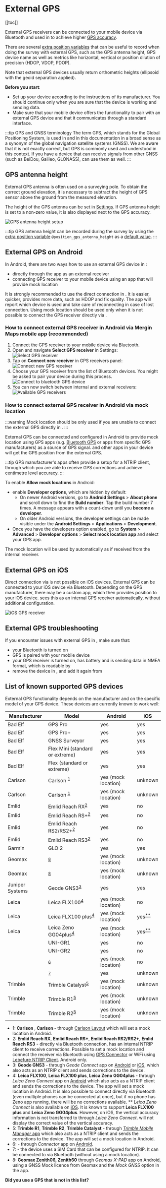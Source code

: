 # External GPS

<!--- IMPORTANT: This permalink is referenced from Mergin Maps mobile app -->

[[toc]]

External GPS receivers can be connected to your mobile device via Bluetooth and used in <MobileAppName /> to achieve higher [GPS accuracy](./gps_accuracy/). 

There are several [extra position variables](../layer/position_variables/) that can be useful to record when doing the survey with external GPS, such as the GPS antenna height, GPS device name as well as metrics like horizontal, vertical or position dilution of precision (HDOP, VDOP, PDOP).

Note that external GPS devices usually return orthometric heights (ellipsoid with the geoid separation applied).

**Before you start**:
- Set up your device according to the instructions of its manufacturer. You should continue only when you are sure that the device is working and sending data.
- Make sure that your mobile device offers the functionality to pair with an external GPS device and that it communicates through a standard interface.

:::tip GPS and GNSS terminology
The term GPS, which stands for the Global Positioning System, is used in <MobileAppName /> and in this documentation in a broad sense as a synonym of the global navigation satellite systems (GNSS). We are aware that it is not exactly correct, but GPS is commonly used and understood in this context. 
If you have a device that can receive signals from other GNSS (such as BeiDou, Galileo, GLONASS), <MobileAppName /> can use them as well.
:::

## GPS antenna height
External GPS antenna is often used on a surveying pole. To obtain the correct ground elevation, it is necessary to subtract the height of GPS sensor above the ground from the measured elevation.

The height of the GPS antenna can be set in [<MobileAppName /> Settings](./input_ui/#gps-settings). If GPS antenna height is set to a non-zero value, it is also displayed next to the GPS accuracy.

![GPS antenna height setup](./input-gps-height.jpg "GPS antenna height setup")

:::tip
GPS antenna height can be recorded during the survey by using the [extra position variable](../layer/position_variables/) `@position_gps_antenna_height` as a [default value](../layer/settingup_forms_settings/#default-values).
:::

## External GPS on Android
In Android, there are two ways how to use an external GPS device in <MobileAppName />:
- directly through the app as an external receiver
- connecting GPS receiver to your mobile device using an app that will provide mock location

It is strongly recommended to use the direct connection in <MobileAppName />. It is easier, quicker, provides more data, such as HDOP and fix quality. The app will report which device is used and take care of reconnecting in case of lost connection. Using mock location should be used only when it is not possible to connect the GPS receiver directly via <MobileAppName />.

### How to connect external GPS receiver in Android via Mergin Maps mobile app (recommended)
1. Connect the GPS receiver to your mobile device via Bluetooth.
2. Open <MobileAppName /> and navigate **Select GPS receiver** in Settings:
![Select GPS receiver](./input-external-gps.jpg "Select GPS receiver")
3. Tap on **Connect new receiver** in GPS receivers panel:
![Connect new GPS receiver](./external-gps-connect.jpg "Connect new GPS receiver")
4. Choose your GPS receiver from the list of Bluetooth devices. You might be asked to pair your device during this process.
![Connect to bluetooth GPS device](./external-gps-connect2.jpg "Connect to bluetooth GPS device")
5. You can now switch between internal and external receivers:
![Available GPS receivers](./external-gps-receivers.jpg "Available GPS receivers")

### How to connect external GPS receiver in Android via mock location
:::warning
Mock location should be only used if you are unable to connect the external GPS directly in <MobileAppName />.
:::

External GPS can be connected and configured in Android to provide mock location using GPS apps (e.g. [Bluetooth GPS](https://play.google.com/store/apps/details?id=de.pilablu.gpsconnector) or apps from specific GPS manufacturers) as a source of GPS signal. <MobileAppName /> and other apps in your device will get the GPS position from the external GPS. 

:::tip
GPS manufacturer's apps often provide a setup for a NTRIP client, through which you are able to receive GPS corrections and achieve centimetre level accuracy.
:::

To enable **Allow mock locations** in Android:
- enable **Developer options**, which are hidden by default:
  - On newer Android versions, go to **Android Settings** > **About phone** and scroll down to find the **Build number**. Tap the build number 7 times. A message appears with a count-down until you **become a developer**.
  - On older Android versions, the developer settings can be made visible under the **Android Settings** > **Applications** > **Development**.
- Once you have the developers option enabled, go to **System** > **Advanced** > **Developer options** > **Select mock location app** and select your GPS app.

The mock location will be used by <MobileAppName /> automatically as if received from the internal receiver.

## External GPS on iOS

Direct connection via <MobileAppName /> is not possible on iOS devices. External GPS can be connected to your iOS device via Bluetooth. Depending on the GPS manufacturer, there may be a custom app, which then provides position to your iOS device. <MobileAppName /> sees this as an internal GPS receiver automatically, without additional configuration.

![iOS GPS receiver](./external-gps-ios.jpg "iOS GPS receiver")

## External GPS troubleshooting
If you encounter issues with external GPS in <MobileAppName />, make sure that:
- your Bluetooth is turned on
- GPS is paired with your mobile device
- your GPS receiver is turned on, has battery and is sending data in NMEA format, which is readable by <MobileAppName />
- remove the device in <MobileAppName />, and add it again from <MobileAppName />

## List of known supported GPS devices
External GPS functionality depends on the manufacturer and on the specific model of your GPS device. These devices are currently known to work well:

| Manufacturer | Model | Android | iOS |
|---|---|---|---|
| Bad Elf | GPS Pro | yes | yes |
| Bad Elf | GPS Pro+ | yes | yes |
| Bad Elf | GNSS Surveyor | yes | yes |
| Bad Elf | Flex Mini (standard or extreme) | yes | yes |
| Bad Elf | Flex (standard or extreme) | yes | yes |
| Carlson | Carlson <NoSpellcheck id="Brx7" /><sup><a href="#link-1">1</a></sup> | yes (mock location) | unknown |
| Carlson | Carlson <NoSpellcheck id="xML2" /> <sup><a href="#link-1">1</a></sup>| yes (mock location) | unknown |
| Emlid | Emlid Reach RX<sup><a href="#link-2">2</a></sup> | yes | no |
| Emlid | Emlid Reach RS+<sup><a href="#link-2">2</a></sup> | yes | no |
| Emlid | Emlid Reach RS2/RS2+<sup><a href="#link-2">2</a></sup> | yes | no |
| Emlid | Emlid Reach RS3<sup><a href="#link-2">2</a></sup> | yes | no |
| Garmin | GLO 2 | yes | yes |
| Geomax | <NoSpellcheck id="Zenith06" /><sup><a href="#link-8">8</a></sup>  | yes (mock location) | unknown |
| Geomax | <NoSpellcheck id="Zenith60" /><sup><a href="#link-8">8</a></sup>  | yes (mock location)  | unknown |
| Juniper Systems | Geode GNS3<sup><a href="#link-3">3</a></sup> | yes | yes |
| Leica | Leica FLX100<sup><a href="#link-4">4</a></sup> | yes (mock location) | no |
| Leica | Leica FLX100 plus<sup><a href="#link-4">4</a></sup> | yes (mock location) | yes<sup><a href="#link-**">**</a></sup>|
| Leica | Leica Zeno GG04plus<sup><a href="#link-4">4</a></sup> | yes (mock location) | yes<sup><a href="#link-**">**</a></sup> |
| <NoSpellcheck id="marXact" /> | UNI-GR1| yes | no |
| <NoSpellcheck id="marXact" /> | UNI-GR2| yes | no |
| <NoSpellcheck id="proNIVO" /> | <NoSpellcheck id="PNR21" /><sup><a href="#link-6">6</a></sup> | yes (mock location)| no |
| <NoSpellcheck id="SingularXYZ" /> | <NoSpellcheck id="P1" /><sup><a href="#link-7">7</a></sup> | yes | unknown |
| Trimble | Trimble Catalyst<sup><a href="#link-5">5</a></sup> | yes (mock location) | unknown |
| Trimble | Trimble R1<sup><a href="#link-5">5</a></sup> | yes (mock location) | unknown |
| Trimble | Trimble R2<sup><a href="#link-5">5</a></sup> | yes (mock location) | unknown |


- <a name="link-1">1</a>: **Carlson <NoSpellcheck id="Brx7" />**,  **Carlson <NoSpellcheck id="xML2" />** - through [Carlson Layout](https://www.carlsonsw.com/product/carlson-layout) which will set a mock location in Android.
- <a name="link-2">2</a>: **Emlid Reach RX**, **Emlid Reach RS+**, **Emlid Reach RS2/RS2+**, **Emlid Reach RS3** - directly via Bluetooth connection, has an internal NTRIP client to receive corrections. Possible to set a mock location and connect the receiver via Bluetooth using [GPS Connector](https://play.google.com/store/apps/details?id=de.pilablu.gpsconnector) or WiFi using [Lebefure NTRIP Client](https://play.google.com/store/apps/details?id=com.lefebure.ntripclient). Android only.
- <a name="link-3">3</a>: **Geode GNS3** - through *Geode Connect* app on [Android](https://play.google.com/store/apps/details?id=com.juniper.geode2a&hl=en_NZ&gl=US) or [iOS](https://apps.apple.com/us/app/geode-connect/id1446098695), which also acts as an NTRIP client and sends corrections to the device.
- <a name="link-4">4</a>: **Leica FLX100**, **Leica FLX100 plus**, **Leica Zeno GG04plus** - through *Leica Zeno Connect* app on [Android](https://play.google.com/store/apps/details?id=com.leica.zenoconnect&hl=en&gl=US) which also acts as a NTRIP client and sends the corrections to the device. The app will set a mock location in Android. It is also possible to connect directly via Bluetooth (even multiple phones can be connected at once), but if no phone has Zeno app running, there will be no corrections available. 
   <a name="link-**">**</a> *Leica Zeno Connect* is also available on [iOS](https://apps.apple.com/us/app/zeno-connect/id1310344749). It is known to support **Leica FLX100 plus** and **Leica Zeno GG04plus**.  However, on iOS, the vertical accuracy information is not transferred to <MobileAppName /> through *Leica Zeno Connect*. <MobileAppName /> will not display the correct value of the vertical accuracy.
- <a name="link-5">5</a>: **Trimble R1**, **Trimble R2**, **Trimble Catalyst** - through [*Trimble Mobile Manager* app](https://play.google.com/store/apps/details?id=com.trimble.trimblemobilemanager) which also acts as a NTRIP client and sends the corrections to the device. The app will set a mock location in Android.
- <a name="link-6">6</a>: **<NoSpellcheck id="proNIVO" /> <NoSpellcheck id="PNR21" />** - through *<NoSpellcheck id="Attenberger" /> Connector* app on [Android](https://play.google.com/store/apps/details?id=eu.apglos.attenbergerapp1&hl=en&gl=US).
- <a name="link-7">7</a>: **<NoSpellcheck id="SingularXYZ" /> <NoSpellcheck id="P1" />** - the device uses a SIM Card that can be configured for NTRIP. It can be connected to <MobileAppName /> via Bluetooth (without using a mock location).
- <a name="link-8">8</a>: **Geomax Zenith06, Zenith60** through *Geomax X-PAD* app on Android, using a GNSS Mock licence from Geomax and the *Mock GNSS* option in the app.

**Did you use a GPS that is not in this list?** <GitHubRepo id="MerginMaps/docs/issues/124" desc="Share your experiences with us!" />
